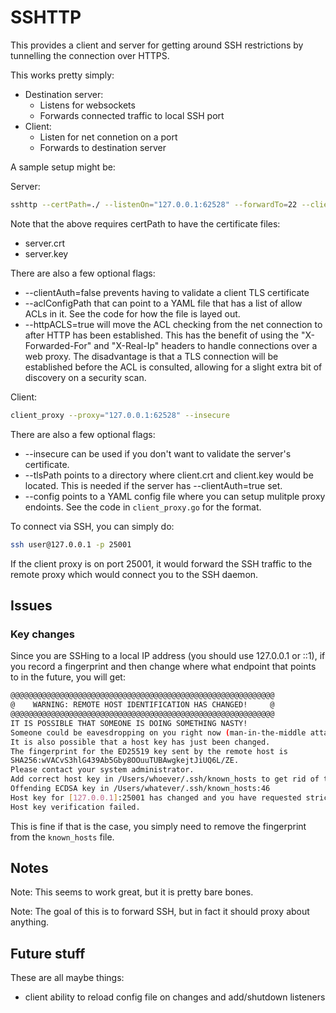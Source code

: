 # SSHTTP

This provides a client and server for getting around SSH restrictions by tunnelling the connection over HTTPS.

This works pretty simply:

* Destination server:
	* Listens for websockets
	* Forwards connected traffic to local SSH port
* Client:
	* Listen for net connetion on a port
	* Forwards to destination server

A sample setup might be:

Server:

```bash
sshttp --certPath=./ --listenOn="127.0.0.1:62528" --forwardTo=22 --clientAuth=false
```
Note that the above requires certPath to have the certificate files:

* server.crt
* server.key

There are also a few optional flags:

* --clientAuth=false prevents having to validate a client TLS certificate
* --aclConfigPath that can point to a YAML file that has a list of allow ACLs in it. See the code for how the file is layed out.
* --httpACLS=true will move the ACL checking from the net connection to after HTTP has been established. This has the benefit of using the "X-Forwarded-For" and "X-Real-Ip" headers to handle connections over a web proxy. The disadvantage is that a TLS connection will be established before the ACL is consulted, allowing for a slight extra bit of discovery on a security scan.

Client:

```bash
client_proxy --proxy="127.0.0.1:62528" --insecure
```

There are also a few optional flags:

* --insecure can be used if you don't want to validate the server's certificate.
* --tlsPath points to a directory where client.crt and client.key would be located. This is needed if the server has --clientAuth=true set.
* --config points to a YAML config file where you can setup mulitple proxy endoints. See the code in `client_proxy.go` for the format.

To connect via SSH, you can simply do:

```bash
ssh user@127.0.0.1 -p 25001
```
If the client proxy is on port 25001, it would forward the SSH traffic to the remote proxy which would connect you to the SSH daemon.

## Issues

### Key changes

Since you are SSHing to a local IP address (you should use 127.0.0.1 or ::1), if you record a fingerprint and then change where what endpoint that points to in the future, you will get:

```bash
@@@@@@@@@@@@@@@@@@@@@@@@@@@@@@@@@@@@@@@@@@@@@@@@@@@@@@@@@@@
@    WARNING: REMOTE HOST IDENTIFICATION HAS CHANGED!     @
@@@@@@@@@@@@@@@@@@@@@@@@@@@@@@@@@@@@@@@@@@@@@@@@@@@@@@@@@@@
IT IS POSSIBLE THAT SOMEONE IS DOING SOMETHING NASTY!
Someone could be eavesdropping on you right now (man-in-the-middle attack)!
It is also possible that a host key has just been changed.
The fingerprint for the ED25519 key sent by the remote host is
SHA256:wVACvS3hlG439Ab5Gby8OOuuTUBAwgkejtJiUQ6L/ZE.
Please contact your system administrator.
Add correct host key in /Users/whoever/.ssh/known_hosts to get rid of this message.
Offending ECDSA key in /Users/whatever/.ssh/known_hosts:46
Host key for [127.0.0.1]:25001 has changed and you have requested strict checking.
Host key verification failed.
```

This is fine if that is the case, you simply need to remove the fingerprint from the `known_hosts` file.

## Notes

Note: This seems to work great, but it is pretty bare bones.

Note: The goal of this is to forward SSH, but in fact it should proxy about anything.

## Future stuff

These are all maybe things:

* client ability to reload config file on changes and add/shutdown listeners

